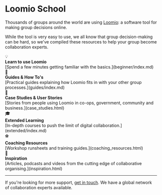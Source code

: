 # Loomio School

Thousands of groups around the world are using [Loomio](http://loomio.org): a software tool for making group decisions online.

While the tool is very easy to use, we all know that group decision-making can be hard, so we've compiled these resources to help your group become collaboration experts.



<div class=".emoji-bullet">💡</div>
<strong>Learn to use Loomio</strong></br>
[Spend a few minutes getting familiar with the basics.](beginner/index.md)


<div class=".emoji-bullet">📗</div>
<strong>Guides & How To's</strong></br>
[Practical guides explaining how Loomio fits in with your other group processes.](guides/index.md)


<div class=".emoji-bullet">🐒</div>
<strong>Case Studies & User Stories</strong></br>
[Stories from people using Loomio in co-ops, government, community and business.](case_studies.html)


<div class=".emoji-bullet">🎓</div>
<strong>Extended Learning</strong></br>
[In-depth courses to push the limit of digital collaboration.](extended/index.md)


<div class=".emoji-bullet">⚽</div>
<strong>Coaching Resources</strong></br>
[Workshop runsheets and training guides.](coaching_resources.html)


<div class=".emoji-bullet">🚀</div>
<strong>Inspiration</strong></br>
[Articles, podcasts and videos from the cutting edge of collaborative organising.](inspiration.html)

---

If you're looking for more support, [get in touch](https://loomio.org/contact). We have a global network of collaboration experts available.